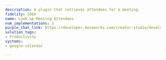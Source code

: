 ```yaml
---
description: A plugin that retrieves attendees for a meeting.
fidelity: IDEA
name: Look up Meeting Attendees
num_implementations: 1
purple_chat_link: https://developer.moveworks.com/creator-studio/developer-tools/purple-chat-builder/?workspace=%7B%22title%22%3A%22My+Workspace%22%2C%22botSettings%22%3A%7B%7D%2C%22mocks%22%3A%5B%7B%22id%22%3A6991%2C%22title%22%3A%22Mock+1%22%2C%22transcript%22%3A%7B%22settings%22%3A%7B%22colorStyle%22%3A%22LIGHT%22%2C%22startTime%22%3A%2211%3A43+AM%22%2C%22defaultPerson%22%3A%22GWEN%22%2C%22editable%22%3Atrue%7D%2C%22messages%22%3A%5B%7B%22from%22%3A%22USER%22%2C%22text%22%3A%22Can+you+get+me+a+list+of+the+group+who+will+be+attending+the+executive+briefing+meeting+for+IntelliTech+on+Wednesday+this+week%3F%22%7D%2C%7B%22from%22%3A%22ANNOTATION%22%2C%22text%22%3A%22%3Cp%3E%E2%9C%85+Working+on+%3Cb%3EAttendees+for+IntelliTech+Executive+Meeting+%3C%2Fb%3E%3Cbr%3E%E2%8F%B3+Calling+Plugin+%3Cb%3ELookup+Executive+Briefing+Invitees+%3C%2Fb%3E%3C%2Fp%3E%22%7D%2C%7B%22from%22%3A%22BOT%22%2C%22text%22%3A%22I+found+the+list+of+attendees+for+the+IntelliTech+executive+briefing+meeting+on+Wednesday.+The+attendees+are%3A%5Cn%5Cn-+%3Cb%3EAlex+Johnson%3C%2Fb%3E%5Cn-+%3Cb%3EJamie+Lee%3C%2Fb%3E%5Cn-+%3Cb%3ESamantha+Cortez%3C%2Fb%3E%5Cn-+%3Cb%3ERaj+Patel%3C%2Fb%3E%5Cn-+%3Cb%3EElena+Gomez%3C%2Fb%3E%5Cn%5CnIs+there+anything+else+you%27d+need+help+with%3F%22%7D%5D%7D%7D%5D%7D
solution_tags:
- Productivity
systems:
- google-calendar

---
```

